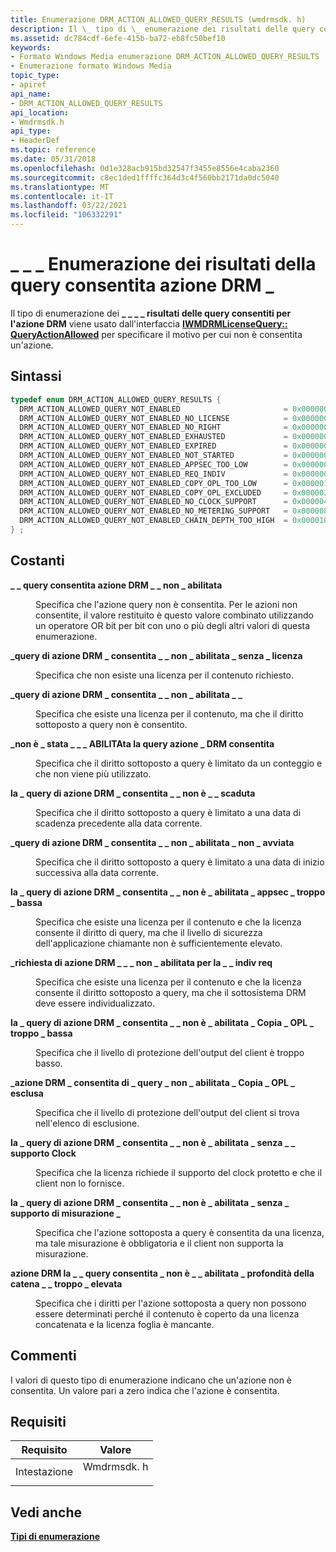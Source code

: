 ```yaml
---
title: Enumerazione DRM_ACTION_ALLOWED_QUERY_RESULTS (wmdrmsdk. h)
description: Il \_ tipo di \_ enumerazione dei risultati delle query consentiti per l'azione DRM \_ \_ viene usato dall'interfaccia QueryActionAllowed di IWMDRMLicenseQuery per specificare il motivo per cui non è consentita un'azione.
ms.assetid: dc784cdf-6efe-415b-ba72-eb8fc50bef10
keywords:
- Formato Windows Media enumerazione DRM_ACTION_ALLOWED_QUERY_RESULTS
- Enumerazione formato Windows Media
topic_type:
- apiref
api_name:
- DRM_ACTION_ALLOWED_QUERY_RESULTS
api_location:
- Wmdrmsdk.h
api_type:
- HeaderDef
ms.topic: reference
ms.date: 05/31/2018
ms.openlocfilehash: 0d1e328acb915bd32547f3455e8556e4caba2360
ms.sourcegitcommit: c8ec1ded1ffffc364d3c4f560bb2171da0dc5040
ms.translationtype: MT
ms.contentlocale: it-IT
ms.lasthandoff: 03/22/2021
ms.locfileid: "106332291"
---
```

# <a name="drm_action_allowed_query_results-enumeration"></a>\_ \_ \_ Enumerazione dei risultati della query consentita azione DRM \_

Il tipo di enumerazione dei **\_ \_ \_ \_ risultati delle query consentiti per l'azione DRM** viene usato dall'interfaccia [**IWMDRMLicenseQuery:: QueryActionAllowed**](iwmdrmlicensequery-queryactionallowed.md) per specificare il motivo per cui non è consentita un'azione.

## <a name="syntax"></a>Sintassi


```C++
typedef enum DRM_ACTION_ALLOWED_QUERY_RESULTS { 
  DRM_ACTION_ALLOWED_QUERY_NOT_ENABLED                       = 0x00000001,
  DRM_ACTION_ALLOWED_QUERY_NOT_ENABLED_NO_LICENSE            = 0x00000002,
  DRM_ACTION_ALLOWED_QUERY_NOT_ENABLED_NO_RIGHT              = 0x00000004,
  DRM_ACTION_ALLOWED_QUERY_NOT_ENABLED_EXHAUSTED             = 0x00000008,
  DRM_ACTION_ALLOWED_QUERY_NOT_ENABLED_EXPIRED               = 0x00000010,
  DRM_ACTION_ALLOWED_QUERY_NOT_ENABLED_NOT_STARTED           = 0x00000020,
  DRM_ACTION_ALLOWED_QUERY_NOT_ENABLED_APPSEC_TOO_LOW        = 0x00000040,
  DRM_ACTION_ALLOWED_QUERY_NOT_ENABLED_REQ_INDIV             = 0x00000080,
  DRM_ACTION_ALLOWED_QUERY_NOT_ENABLED_COPY_OPL_TOO_LOW      = 0x00000100,
  DRM_ACTION_ALLOWED_QUERY_NOT_ENABLED_COPY_OPL_EXCLUDED     = 0x00000200,
  DRM_ACTION_ALLOWED_QUERY_NOT_ENABLED_NO_CLOCK_SUPPORT      = 0x00000400,
  DRM_ACTION_ALLOWED_QUERY_NOT_ENABLED_NO_METERING_SUPPORT   = 0x00000800,
  DRM_ACTION_ALLOWED_QUERY_NOT_ENABLED_CHAIN_DEPTH_TOO_HIGH  = 0x00001000
} ;
```



## <a name="constants"></a>Costanti

<dl> <dt>

<span id="DRM_ACTION_ALLOWED_QUERY_NOT_ENABLED"></span><span id="drm_action_allowed_query_not_enabled"></span>**\_ \_ query consentita azione DRM \_ \_ non \_ abilitata**
</dt> <dd>

Specifica che l'azione query non è consentita. Per le azioni non consentite, il valore restituito è questo valore combinato utilizzando un operatore OR bit per bit con uno o più degli altri valori di questa enumerazione.

</dd> <dt>

<span id="DRM_ACTION_ALLOWED_QUERY_NOT_ENABLED_NO_LICENSE"></span><span id="drm_action_allowed_query_not_enabled_no_license"></span>**\_query di azione DRM \_ consentita \_ \_ non \_ abilitata \_ senza \_ licenza**
</dt> <dd>

Specifica che non esiste una licenza per il contenuto richiesto.

</dd> <dt>

<span id="DRM_ACTION_ALLOWED_QUERY_NOT_ENABLED_NO_RIGHT"></span><span id="drm_action_allowed_query_not_enabled_no_right"></span>**\_query di azione DRM \_ consentita \_ \_ non \_ abilitata \_ \_**
</dt> <dd>

Specifica che esiste una licenza per il contenuto, ma che il diritto sottoposto a query non è consentito.

</dd> <dt>

<span id="DRM_ACTION_ALLOWED_QUERY_NOT_ENABLED_EXHAUSTED"></span><span id="drm_action_allowed_query_not_enabled_exhausted"></span>**\_non è \_ stata \_ \_ \_ ABILITAta la query azione \_ DRM consentita**
</dt> <dd>

Specifica che il diritto sottoposto a query è limitato da un conteggio e che non viene più utilizzato.

</dd> <dt>

<span id="DRM_ACTION_ALLOWED_QUERY_NOT_ENABLED_EXPIRED"></span><span id="drm_action_allowed_query_not_enabled_expired"></span>**la \_ query di azione DRM \_ consentita \_ \_ non è \_ \_ scaduta**
</dt> <dd>

Specifica che il diritto sottoposto a query è limitato a una data di scadenza precedente alla data corrente.

</dd> <dt>

<span id="DRM_ACTION_ALLOWED_QUERY_NOT_ENABLED_NOT_STARTED"></span><span id="drm_action_allowed_query_not_enabled_not_started"></span>**\_query di azione DRM \_ consentita \_ \_ non \_ abilitata \_ non \_ avviata**
</dt> <dd>

Specifica che il diritto sottoposto a query è limitato a una data di inizio successiva alla data corrente.

</dd> <dt>

<span id="DRM_ACTION_ALLOWED_QUERY_NOT_ENABLED_APPSEC_TOO_LOW"></span><span id="drm_action_allowed_query_not_enabled_appsec_too_low"></span>**la \_ query di azione DRM \_ consentita \_ \_ non è \_ abilitata \_ appsec \_ troppo \_ bassa**
</dt> <dd>

Specifica che esiste una licenza per il contenuto e che la licenza consente il diritto di query, ma che il livello di sicurezza dell'applicazione chiamante non è sufficientemente elevato.

</dd> <dt>

<span id="DRM_ACTION_ALLOWED_QUERY_NOT_ENABLED_REQ_INDIV"></span><span id="drm_action_allowed_query_not_enabled_req_indiv"></span>**\_richiesta di azione DRM \_ \_ \_ non \_ abilitata per la \_ \_ indiv req**
</dt> <dd>

Specifica che esiste una licenza per il contenuto e che la licenza consente il diritto sottoposto a query, ma che il sottosistema DRM deve essere individualizzato.

</dd> <dt>

<span id="DRM_ACTION_ALLOWED_QUERY_NOT_ENABLED_COPY_OPL_TOO_LOW"></span><span id="drm_action_allowed_query_not_enabled_copy_opl_too_low"></span>**la \_ query di azione DRM \_ consentita \_ \_ non è \_ abilitata \_ Copia \_ OPL \_ troppo \_ bassa**
</dt> <dd>

Specifica che il livello di protezione dell'output del client è troppo basso.

</dd> <dt>

<span id="DRM_ACTION_ALLOWED_QUERY_NOT_ENABLED_COPY_OPL_EXCLUDED"></span><span id="drm_action_allowed_query_not_enabled_copy_opl_excluded"></span>**\_azione DRM \_ consentita di \_ query \_ non \_ abilitata \_ Copia \_ OPL \_ esclusa**
</dt> <dd>

Specifica che il livello di protezione dell'output del client si trova nell'elenco di esclusione.

</dd> <dt>

<span id="DRM_ACTION_ALLOWED_QUERY_NOT_ENABLED_NO_CLOCK_SUPPORT"></span><span id="drm_action_allowed_query_not_enabled_no_clock_support"></span>**la \_ query di azione DRM \_ consentita \_ \_ non è \_ abilitata \_ senza \_ \_ supporto Clock**
</dt> <dd>

Specifica che la licenza richiede il supporto del clock protetto e che il client non lo fornisce.

</dd> <dt>

<span id="DRM_ACTION_ALLOWED_QUERY_NOT_ENABLED_NO_METERING_SUPPORT"></span><span id="drm_action_allowed_query_not_enabled_no_metering_support"></span>**la \_ query di azione DRM \_ consentita \_ \_ non è \_ abilitata \_ senza \_ supporto di misurazione \_**
</dt> <dd>

Specifica che l'azione sottoposta a query è consentita da una licenza, ma tale misurazione è obbligatoria e il client non supporta la misurazione.

</dd> <dt>

<span id="DRM_ACTION_ALLOWED_QUERY_NOT_ENABLED_CHAIN_DEPTH_TOO_HIGH"></span><span id="drm_action_allowed_query_not_enabled_chain_depth_too_high"></span>**azione DRM la \_ \_ query consentita \_ non è \_ \_ abilitata \_ profondità della catena \_ \_ troppo \_ elevata**
</dt> <dd>

Specifica che i diritti per l'azione sottoposta a query non possono essere determinati perché il contenuto è coperto da una licenza concatenata e la licenza foglia è mancante.

</dd> </dl>

## <a name="remarks"></a>Commenti

I valori di questo tipo di enumerazione indicano che un'azione non è consentita. Un valore pari a zero indica che l'azione è consentita.

## <a name="requirements"></a>Requisiti



| Requisito | Valore |
|-------------------|---------------------------------------------------------------------------------------|
| Intestazione<br/> | <dl> <dt>Wmdrmsdk. h</dt> </dl> |



## <a name="see-also"></a>Vedi anche

<dl> <dt>

[**Tipi di enumerazione**](drm-enumeration-types.md)
</dt> </dl>

 

 





